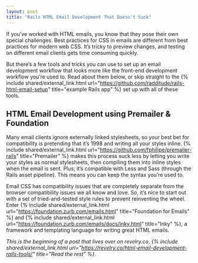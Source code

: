 ```yaml
---
layout: post
title: "Rails HTML Email Development That Doesn't Suck"
---
```


If you’ve worked with HTML emails, you know that they pose their own special
challenges. Best practices for CSS in emails are different from best practices
for modern web CSS. It’s tricky to preview changes, and testing on different
email clients gets time consuming quickly.

But there’s a few tools and tricks you can use to set up an email development
workflow that looks more like the front-end development workflow you’re used to.
Read about them below, or skip straight to the
{% include shared/external_link.html url="https://github.com/radditude/rails-html-email-setup" title="example Rails app" %}
set up with all of these tools.

## HTML Email Development using Premailer & Foundation

Many email clients ignore externally linked stylesheets, so your best bet for
compatibility is pretending that it’s 1998 and writing all your styles inline.
{% include shared/external_link.html url="https://github.com/fphilipe/premailer-rails" title="Premailer" %}
makes this process suck less by letting you write your styles as normal
stylesheets, then compiling them into inline styles when the email is sent.
Plus, it’s compatible with Less and Sass (through the Rails asset pipeline).
This means you can keep the syntax you’re used to.

Email CSS has compatibility issues that are completely separate from the browser
compatibility issues we all know and love. So, it’s nice to start out with a set
of tried-and-tested style rules to prevent reinventing the wheel. Enter
{% include shared/external_link.html url="https://foundation.zurb.com/emails.html" title="Foundation for Emails" %}
and
{% include shared/external_link.html url="https://foundation.zurb.com/emails/docs/inky.html" title="Inky" %},
a framework and templating language for writing great HTML emails.

_This is the beginning of a post that lives over on revelry.co_.
_{% include shared/external_link.html url="https://revelry.co/html-email-development-rails-tools/" title="Read the rest" %}_.
